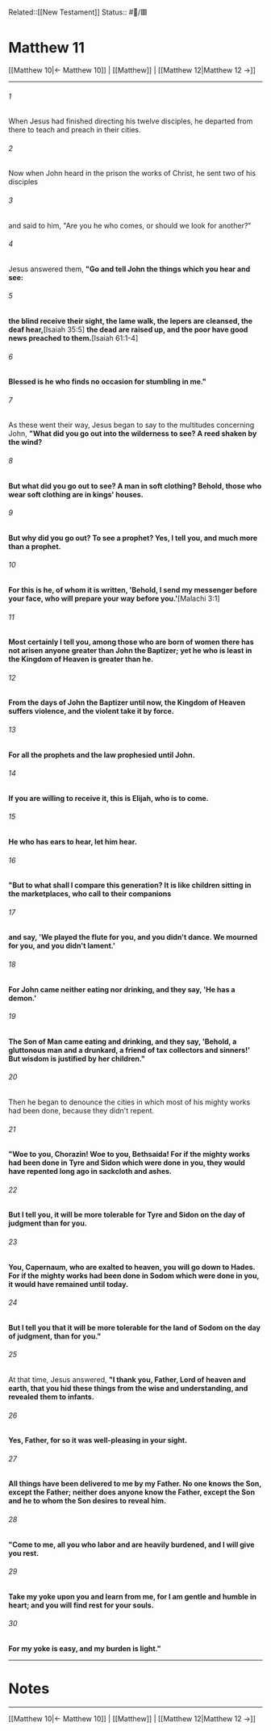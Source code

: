 Related::[[New Testament]]
Status:: #📖/🟥
# Matthew 11

[[Matthew 10|← Matthew 10]] | [[Matthew]] | [[Matthew 12|Matthew 12 →]]
***



###### 1 
When Jesus had finished directing his twelve disciples, he departed from there to teach and preach in their cities. 

###### 2 
Now when John heard in the prison the works of Christ, he sent two of his disciples 

###### 3 
and said to him, "Are you he who comes, or should we look for another?" 

###### 4 
Jesus answered them, **"Go and tell John the things which you hear and see:** 

###### 5 
**the blind receive their sight, the lame walk, the lepers are cleansed, the deaf hear,**<crossref intro="11:5">[Isaiah 35:5]</crossref> **the dead are raised up, and the poor have good news preached to them.**<crossref intro="11:5">[Isaiah 61:1-4]</crossref> 

###### 6 
**Blessed is he who finds no occasion for stumbling in me."** 

###### 7 
As these went their way, Jesus began to say to the multitudes concerning John, **"What did you go out into the wilderness to see? A reed shaken by the wind?** 

###### 8 
**But what did you go out to see? A man in soft clothing? Behold, those who wear soft clothing are in kings' houses.** 

###### 9 
**But why did you go out? To see a prophet? Yes, I tell you, and much more than a prophet.** 

###### 10 
**For this is he, of whom it is written, 'Behold, I send my messenger before your face, who will prepare your way before you.'**<crossref intro="11:10">[Malachi 3:1]</crossref> 

###### 11 
**Most certainly I tell you, among those who are born of women there has not arisen anyone greater than John the Baptizer; yet he who is least in the Kingdom of Heaven is greater than he.** 

###### 12 
**From the days of John the Baptizer until now, the Kingdom of Heaven suffers violence, and the violent take it by force.** 

###### 13 
**For all the prophets and the law prophesied until John.** 

###### 14 
**If you are willing to receive it, this is Elijah, who is to come.** 

###### 15 
**He who has ears to hear, let him hear.** 

###### 16 
**"But to what shall I compare this generation? It is like children sitting in the marketplaces, who call to their companions** 

###### 17 
**and say, 'We played the flute for you, and you didn't dance. We mourned for you, and you didn't lament.'** 

###### 18 
**For John came neither eating nor drinking, and they say, 'He has a demon.'** 

###### 19 
**The Son of Man came eating and drinking, and they say, 'Behold, a gluttonous man and a drunkard, a friend of tax collectors and sinners!' But wisdom is justified by her children."** 

###### 20 
Then he began to denounce the cities in which most of his mighty works had been done, because they didn't repent. 

###### 21 
**"Woe to you, Chorazin! Woe to you, Bethsaida! For if the mighty works had been done in Tyre and Sidon which were done in you, they would have repented long ago in sackcloth and ashes.** 

###### 22 
**But I tell you, it will be more tolerable for Tyre and Sidon on the day of judgment than for you.** 

###### 23 
**You, Capernaum, who are exalted to heaven, you will go down to Hades.** **For if the mighty works had been done in Sodom which were done in you, it would have remained until today.** 

###### 24 
**But I tell you that it will be more tolerable for the land of Sodom on the day of judgment, than for you."** 

###### 25 
At that time, Jesus answered, **"I thank you, Father, Lord of heaven and earth, that you hid these things from the wise and understanding, and revealed them to infants.** 

###### 26 
**Yes, Father, for so it was well-pleasing in your sight.** 

###### 27 
**All things have been delivered to me by my Father. No one knows the Son, except the Father; neither does anyone know the Father, except the Son and he to whom the Son desires to reveal him.** 

###### 28 
**"Come to me, all you who labor and are heavily burdened, and I will give you rest.** 

###### 29 
**Take my yoke upon you and learn from me, for I am gentle and humble in heart; and you will find rest for your souls.** 

###### 30 
**For my yoke is easy, and my burden is light."**

---
# Notes


***
[[Matthew 10|← Matthew 10]] | [[Matthew]] | [[Matthew 12|Matthew 12 →]]
